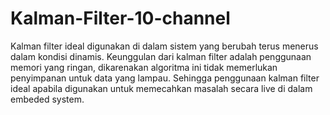 # Kalman-Filter-10-channel
Kalman filter ideal digunakan di dalam sistem yang berubah terus menerus dalam kondisi dinamis. Keunggulan dari kalman filter adalah penggunaan memori yang ringan, dikarenakan algoritma ini tidak memerlukan penyimpanan untuk data yang lampau. Sehingga penggunaan kalman filter ideal apabila digunakan untuk memecahkan masalah secara live di dalam embeded system.

